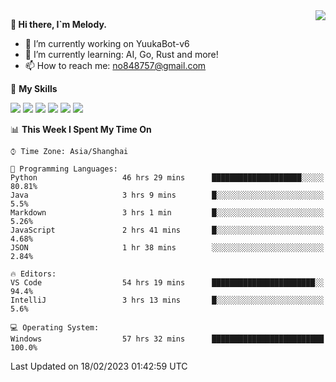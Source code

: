 <a href="#">
  <img align="right" src="https://github-readme-stats.vercel.app/api?username=melodyyuuka&count_private=true&show_icons=true" />
</a>

**👋 Hi there, I`m Melody.**

- 🔭 I’m currently working on YuukaBot-v6
- 🌱 I’m currently learning: AI, Go, Rust and more!
- 📫 How to reach me: no848757@gmail.com

🌟 **My Skills** 

![](https://img.shields.io/badge/-Python-3e74a2?style=flat-square&logo=Python&logoColor=fff)
![](https://img.shields.io/badge/-Java-007396?style=flat-square&logo=OpenJDK&logoColor=fff)
![](https://img.shields.io/badge/-Node.js-339933?style=flat-square&logo=Node.js&logoColor=fff)
![](https://img.shields.io/badge/-Git-f05032?style=flat-square&logo=git&logoColor=fff)
![](https://img.shields.io/badge/-PostgreSQL-4169e1?style=flat-square&logo=PostgreSQL&logoColor=fff)
![](https://img.shields.io/badge/-VSCode-007acc?style=flat-square&logo=Visual-Studio-Code&logoColor=fff)


<!--START_SECTION:waka-->
📊 **This Week I Spent My Time On** 

```text
⌚︎ Time Zone: Asia/Shanghai

💬 Programming Languages: 
Python                   46 hrs 29 mins      ████████████████████░░░░░   80.81% 
Java                     3 hrs 9 mins        █░░░░░░░░░░░░░░░░░░░░░░░░   5.5% 
Markdown                 3 hrs 1 min         █░░░░░░░░░░░░░░░░░░░░░░░░   5.26% 
JavaScript               2 hrs 41 mins       █░░░░░░░░░░░░░░░░░░░░░░░░   4.68% 
JSON                     1 hr 38 mins        ░░░░░░░░░░░░░░░░░░░░░░░░░   2.84%

🔥 Editors: 
VS Code                  54 hrs 19 mins      ███████████████████████░░   94.4% 
IntelliJ                 3 hrs 13 mins       █░░░░░░░░░░░░░░░░░░░░░░░░   5.6%

💻 Operating System: 
Windows                  57 hrs 32 mins      █████████████████████████   100.0%

```


 Last Updated on 18/02/2023 01:42:59 UTC
<!--END_SECTION:waka-->
